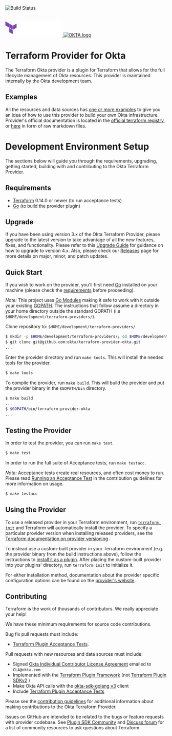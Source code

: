 ![Build Status](https://github.com/okta/terraform-provider-okta/actions/workflows/release.yml/badge.svg)
<br/><br/>

<a href="https://terraform.io">
    <picture>
        <source media="(prefers-color-scheme: dark)" srcset="readme-assets/hashicorp-terraform-dark.svg">
        <source media="(prefers-color-scheme: light)" srcset="readme-assets/hashicorp-terraform-light.svg">
        <img alt="Terraform logo" title="Terraform" height="50" src="readme-assets/hashicorp-terraform-dark.svg">
    </picture>
</a>

<a href="https://www.okta.com/">
    <img src="https://www.okta.com/sites/default/files/Dev_Logo-03_Large.png" alt="OKTA logo" title="OKTA" height="50" />
</a>

# Terraform Provider for Okta

The Terraform Okta provider is a plugin for Terraform that allows for the full lifecycle management of Okta resources.
This provider is maintained internally by the Okta development team.

## Examples

All the resources and data sources has [one or more examples](./examples) to give you an idea of how to use this
provider to build your own Okta infrastructure. Provider's official documentation is located in the
[official terraform registry](https://registry.terraform.io/providers/okta/okta/latest/docs), or [here](./website/docs)
in form of raw markdown files.

# Development Environment Setup

The sections below will guide you through the requirements, upgrading, getting started, building with and contributing to
the Okta Terraform Provider.

## Requirements

- [Terraform](https://www.terraform.io/downloads.html) 0.14.0 or newer (to run acceptance tests)
- [Go](https://golang.org/doc/install) (to build the provider plugin)

## Upgrade

If you have been using version 3.x of the Okta Terraform Provider, please upgrade to the latest version to take advantage of
all the new features, fixes, and functionality. Please refer to this [Upgrade Guide](https://github.com/okta/terraform-provider-okta/issues/1338)
for guidance on how to upgrade to version 4.x. Also, please check our [Releases](https://github.com/okta/terraform-provider-okta/releases) page for more details on major, minor, and patch updates. 

## Quick Start

If you wish to work on the provider, you'll first need [Go](http://www.golang.org) installed on your machine (please
check the [requirements](#requirements) before proceeding).

_Note:_ This project uses [Go Modules](https://blog.golang.org/using-go-modules) making it safe to work with it outside
your existing [GOPATH](http://golang.org/doc/code.html#GOPATH). The instructions that follow assume a directory in your
home directory outside the standard GOPATH (i.e `$HOME/development/terraform-providers/`).

Clone repository to: `$HOME/development/terraform-providers/`

```sh
$ mkdir -p $HOME/development/terraform-providers/; cd $HOME/development/terraform-providers/
$ git clone git@github.com:okta/terraform-provider-okta.git
...
```

Enter the provider directory and run `make tools`. This will install the needed tools for the provider.

```sh
$ make tools
```

To compile the provider, run `make build`. This will build the provider and put the provider binary in the `$GOPATH/bin`
directory.

```sh
$ make build
...
$ $GOPATH/bin/terraform-provider-okta
...
```

## Testing the Provider

In order to test the provider, you can run `make test`.

```sh
$ make test
```

In order to run the full suite of Acceptance tests, run `make testacc`.

_Note:_ Acceptance tests create real resources, and often cost money to run. Please
read [Running an Acceptance Test](https://github.com/okta/terraform-provider-okta/blob/master/.github/CONTRIBUTING.md#running-an-acceptance-test)
in the contribution guidelines for more information on usage.

```sh
$ make testacc
```

## Using the Provider

To use a released provider in your Terraform environment,
run [`terraform init`](https://www.terraform.io/docs/commands/init.html) and Terraform will automatically install the
provider. To specify a particular provider version when installing released providers, see
the [Terraform documentation on provider versioning](https://www.terraform.io/docs/configuration/providers.html#version-provider-versions)
.

To instead use a custom-built provider in your Terraform environment (e.g. the provider binary from the build
instructions above), follow the instructions
to [install it as a plugin](https://www.terraform.io/docs/plugins/basics.html#installing-plugins). After placing the
custom-built provider into your plugins' directory, run `terraform init` to initialize it.

For either installation method, documentation about the provider specific configuration options can be found on
the [provider's website](https://registry.terraform.io/providers/okta/okta/latest/docs).

## Contributing

Terraform is the work of thousands of contributors. We really appreciate your help!

We have these minimum requirements for source code contributions.

Bug fix pull requests must include:

- [Terraform Plugin Acceptance Tests](https://developer.hashicorp.com/terraform/plugin/sdkv2/testing/acceptance-tests).

Pull requests with new resources and data sources must include:

- Signed [Okta Individual Contributor License Agreement](https://developer.okta.com/cla/) emailed to `CLA@okta.com`
- Implemented with the [Terraform Plugin Framework](https://developer.hashicorp.com/terraform/plugin/framework) (not [Terraform Plugin SDKv2](https://developer.hashicorp.com/terraform/plugin/sdkv2) )
- Make Okta API calls with the [okta-sdk-golang v3](https://github.com/okta/okta-sdk-golang) client
- Include [Terraform Plugin Acceptance Tests](https://developer.hashicorp.com/terraform/plugin/sdkv2/testing/acceptance-tests)

Please see the [contribution guidelines](.github/CONTRIBUTING.md) for additional
information about making contributions to the Okta Terraform Provider.

Issues on GitHub are intended to be related to the bugs or feature requests with provider codebase.
See [Plugin SDK Community](https://www.terraform.io/community)
and [Discuss forum](https://discuss.hashicorp.com/c/terraform-providers/31/none) for a list of community resources to
ask questions about Terraform.
